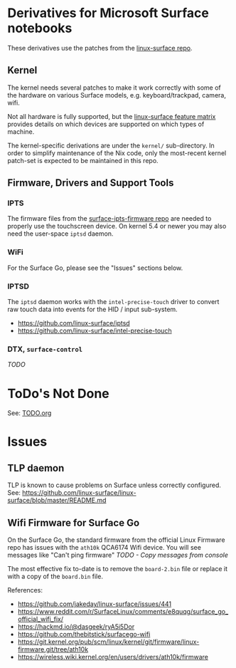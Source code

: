 # Derivatives for Microsoft Surface notebooks

These derivatives use the patches from the [linux-surface repo](https://github.com/linux-surface/linux-surface/tree/master/patches).

## Kernel

The kernel needs several patches to make it work correctly with some of the hardware on various
Surface models, e.g. keyboard/trackpad, camera, wifi.

Not all hardware is fully supported, but the
[linux-surface feature matrix](https://github.com/linux-surface/linux-surface/wiki/Supported-Devices-and-Features#feature-matrix)
provides details on which devices are supported on which types of machine.

The kernel-specific derivations are under the `kernel/` sub-directory.
In order to simplify maintenance of the Nix code, only the most-recent kernel patch-set is expected
to be maintained in this repo.

## Firmware, Drivers and Support Tools

### IPTS

The firmware files from the [surface-ipts-firmware repo](https://github.com/linux-surface/surface-ipts-firmware.git)
are needed to properly use the touchscreen device.
On kernel 5.4 or newer you may also need the user-space `iptsd` daemon.

### WiFi

For the Surface Go, please see the "Issues" sections below.

### IPTSD

The `iptsd` daemon works with the `intel-precise-touch` driver to convert raw touch data into events
for the HID / input sub-system.

- https://github.com/linux-surface/iptsd
- https://github.com/linux-surface/intel-precise-touch

### DTX, `surface-control`

*TODO*

# ToDo's Not Done

See: [TODO.org](./TODO.org)

# Issues

## TLP daemon

TLP is known to cause problems on Surface unless correctly configured.
See: https://github.com/linux-surface/linux-surface/blob/master/README.md

## Wifi Firmware for Surface Go

On the Surface Go, the standard firmware from the official Linux Firmware repo has issues with the
`ath10k` QCA6174 Wifi device.
You will see messages like "Can't ping firmware" *TODO - Copy messages from console*

The most effective fix to-date is to remove the `board-2.bin` file or replace it with a copy of the
`board.bin` file.

References:
- https://github.com/jakeday/linux-surface/issues/441
- https://www.reddit.com/r/SurfaceLinux/comments/e8quqg/surface_go_official_wifi_fix/
- https://hackmd.io/@dasgeek/ryA5i5Dor
- https://github.com/thebitstick/surfacego-wifi
- https://git.kernel.org/pub/scm/linux/kernel/git/firmware/linux-firmware.git/tree/ath10k
- https://wireless.wiki.kernel.org/en/users/drivers/ath10k/firmware
